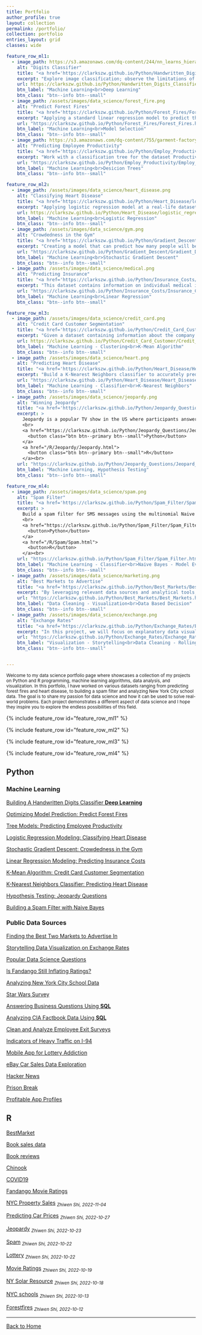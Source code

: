 ```yaml
---
title: Portfolio
author_profile: true
layout: collection
permalink: /portfolio/
collection: portfolio
entries_layout: grid
classes: wide

feature_row_ml1:
  - image_path: https://s3.amazonaws.com/dq-content/244/nn_learns_hierarchy.png
    alt: "Digits Classifier"
    title: "<a href='https://clarkszw.github.io/Python/Handwritten_Digits_Classifier/Handritten_Digits_Classifier.html'>Handwritten Digits Classifier</a>"
    excerpt: "Explore image classification; observe the limitations of traditional machine learning models; train, test, and improve a few different deep neural networks"
    url: https://clarkszw.github.io/Python/Handwritten_Digits_Classifier/Handritten_Digits_Classifier.html
    btn_label: "Machine Learning<br>Deep Learning"
    btn_class: "btn--info btn--small"
  - image_path: /assets/images/data_science/forest_fire.png
    alt: "Predict Forest Fires"
    title: "<a href='https://clarkszw.github.io/Python/Forest_Fires/Forest_Fires.html'>Predict Forest Fires</a>"
    excerpt: "Applying a standard linear regression model to predict the extent of fire damage to a forest. Our data comes from the Forest Fires dataset from the UCI Machine Learning Repository."
    url: "https://clarkszw.github.io/Python/Forest_Fires/Forest_Fires.html"
    btn_label: "Machine Learning<br>Model Selection"
    btn_class: "btn--info btn--small"
  - image_path: https://s3.amazonaws.com/dq-content/755/garment-factory-unsplash.jpg
    alt: "Predicting Employee Productivity"
    title: "<a href='https://clarkszw.github.io/Python/Employ_Productivity/Employ_Productivity.html'>Predicting Employee Productivity</a>"
    excerpt: "Work with a classification tree for the dataset Productivity Prediction of Garment Employees."
    url: "https://clarkszw.github.io/Python/Employ_Productivity/Employ_Productivity.html"
    btn_label: "Machine Learning<br>Desicion Trees"
    btn_class: "btn--info btn--small"

feature_row_ml2:
  - image_path: /assets/images/data_science/heart_disease.png
    alt: "Classifying Heart Disease"
    title: "<a href='https://clarkszw.github.io/Python/Heart_Disease/logistic_regression.html'>Classifying Heart Disease</a>"
    excerpt: "Applying logistic regression model at a real-life dataset: the Heart Disease Data Set from the UCI Machine Learning Repository to predict heart disease, showing how machine learning can help solve problems that have a real impact on people's lives."
    url: https://clarkszw.github.io/Python/Heart_Disease/logistic_regression.html
    btn_label: "Machine Learning<br>Logistic Regression"
    btn_class: "btn--info btn--small"
  - image_path: /assets/images/data_science/gym.png
    alt: "Crowdedness in the Gym"
    title: "<a href='https://clarkszw.github.io/Python/Gradient_Descent/Gradient_Descent.html'>Crowdedness in the Gym</a>"
    excerpt: "Creating a model that can predict how many people will be at the gym at a particular day and time. That way, I will be able to enjoy my excersise routine without waiting times."
    url: "https://clarkszw.github.io/Python/Gradient_Descent/Gradient_Descent.html"
    btn_label: "Machine Learning<br>Stochastic Gradient Descent"
    btn_class: "btn--info btn--small"
  - image_path: /assets/images/data_science/medical.png
    alt: "Predicting Insurance"
    title: "<a href='https://clarkszw.github.io/Python/Insurance_Costs/Insurance_Costs.html'>Predicting Insurance</a>"
    excerpt: "This dataset contains information on individual medical insurance bills, which is associated with some demographic and personal characteristics of the person who received it."
    url: "https://clarkszw.github.io/Python/Insurance_Costs/Insurance_Costs.html"
    btn_label: "Machine Learning<br>Linear Regression"
    btn_class: "btn--info btn--small"

feature_row_ml3:
  - image_path: /assets/images/data_science/credit_card.png
    alt: "Credit Card Customer Segmentation"
    title: "<a href='https://clarkszw.github.io/Python/Credit_Card_Customer/Credit_Card_Customer.html'>Credit Card Customer Segmentation</a>"
    excerpt: "Given a dataset containing information about the company’s clients and asked to help segment them into different groups in order to apply different business strategies for each type of customer."
    url: https://clarkszw.github.io/Python/Credit_Card_Customer/Credit_Card_Customer.html
    btn_label: "Machine Learning - Clustering<br>K-Mean Algorithm"
    btn_class: "btn--info btn--small"
  - image_path: /assets/images/data_science/heart.png
    alt: "Predicting Heart Disease"
    title: "<a href='https://clarkszw.github.io/Python/Heart_Disease/Heart_Disease.html'>Predicting Heart Disease</a>"
    excerpt: "Build a K-Nearest Neighbors classifier to accurately predict the likelihood of a patient having a heart disease in the future. It is imperative to identify these risk factors early on to prevent the onset of CVDs and reduce premature deaths"
    url: "https://clarkszw.github.io/Python/Heart_Disease/Heart_Disease.html"
    btn_label: "Machine Learning - Classifier<br>K-Nearest Neighbors"
    btn_class: "btn--info btn--small"
  - image_path: /assets/images/data_science/jeopardy.png
    alt: "Winning Jeopardy"
    title: "<a href='https://clarkszw.github.io/Python/Jeopardy_Questions/Jeopard_Questions.html'>Winning Jeopardy</a>"
    excerpt: >
      Jeopardy is a popular TV show in the US where participants answer questions to win money. I am going to work with a dataset of Jeopardy questions to figure out some patterns in the questions that could help to win.<br>
      <br>
      <a href="https://clarkszw.github.io/Python/Jeopardy_Questions/Jeopard_Questions.html">
        <button class="btn btn--primary btn--small">Python</button>
      </a>
      <a href="/R/Jeopardy/Jeopardy.html">
        <button class="btn btn--primary btn--small">R</button>
      </a><br>
    url: "https://clarkszw.github.io/Python/Jeopardy_Questions/Jeopard_Questions.html"
    btn_label: "Machine Learning, Hypothesis Testing"
    btn_class: "btn--info btn--small"

feature_row_ml4:
  - image_path: /assets/images/data_science/spam.png
    alt: "Spam Filter"
    title: "<a href='https://clarkszw.github.io/Python/Spam_Filter/Spam_Filter.html'>Spam Filter</a>"
    excerpt: >
      Build a spam filter for SMS messages using the multinomial Naive Bayes algorithm. Our goal is to write a program that classifies new messages with an accuracy greater than 80%.
      <br>
      <a href="https://clarkszw.github.io/Python/Spam_Filter/Spam_Filter.html">
        <button>Python</button>
      </a>
      <a href="/R/Spam/Spam.html">
        <button>R</button>
      </a><br>
    url: "https://clarkszw.github.io/Python/Spam_Filter/Spam_Filter.html"
    btn_label: "Machine Learning - Classifier<br>Naive Bayes - Model Evaluation"
    btn_class: "btn--info btn--small"
  - image_path: /assets/images/data_science/marketing.png
    alt: "Best Markets to Advertise"
    title: "<a href='https://clarkszw.github.io/Python/Best_Markets/Best_Markets.html'>Best Markets to Advertise</a>"
    excerpt: "By leveraging relevant data sources and analytical tools, we aim to provide actionable insights to inform the company's advertising decision-making process."
    url: "https://clarkszw.github.io/Python/Best_Markets/Best_Markets.html"
    btn_label: "Data Cleaning - Visualization<br>Data Based Decision"
    btn_class: "btn--info btn--small"
  - image_path: /assets/images/data_science/exchange.png
    alt: "Exchange Rates"
    title: "<a href='https://clarkszw.github.io/Python/Exchange_Rates/Exchange_Rates.html'>Exchange Rates</a>"
    excerpt: "In this project, we will focus on explanatory data visualization and practice how to use information design principles (familiarity and maximizing the data-ink ratio) to create better graphs for an audience."
    url: "https://clarkszw.github.io/Python/Exchange_Rates/Exchange_Rates.html"
    btn_label: "Visualization - Storytelling<br>Data Cleaning - Rolling Mean"
    btn_class: "btn--info btn--small"


---
```


<small>Welcome to my data science portfolio page where showcases a collection of my projects on Python and R programming, machine learning algorithms, data analysis, and visualization. In this portfolio, I have worked on various datasets ranging from predicting forest fires and heart disease, to building a spam filter and analyzing New York City school data. The goal is to share my passion for data science and how it can be used to solve real-world problems. Each project demonstrates a different aspect of data science and I hope they inspire you to explore the endless possibilities of this field.</small>

{% include feature_row id="feature_row_ml1" %}

{% include feature_row id="feature_row_ml2" %}

{% include feature_row id="feature_row_ml3" %}

{% include feature_row id="feature_row_ml4" %}

## Python

### Machine Learning

[Building A Handwritten Digits Classifier **Deep Learning**](/Python/Handwritten_Digits_Classifier/Handritten_Digits_Classifier.html)

[Optimizing Model Prediction: Predict Forest Fires](/Python/Forest_Fires/Forest_Fires.html)

[Tree Models: Predicting Employee Productivity](/Python/Employ_Productivity/Employ_Productivity.html)

[Logistic Regression Modeling: Classifying Heart Disease](/Python/Heart_Disease/logistic_regression.html)

[Stochastic Gradient Descent: Crowdedness in the Gym](/Python/Gradient_Descent/Gradient_Descent.html)

[Linear Regression Modeling: Predicting Insurance Costs](/Python/Insurance_Costs/Insurance_Costs.html)

[K-Mean Algorithm: Credit Card Customer Segmentation](/Python/Credit_Card_Customer/Credit_Card_Customer.html)

[K-Nearest Neighbors Classifier: Predicting Heart Disease](/Python/Heart_Disease/Heart_Disease.html)

[Hypothesis Testing: Jeopardy Questions](/Python/Jeopardy_Questions/Jeopard_Questions.html)

[Building a Spam Filter with Naive Bayes](/Python/Spam_Filter/Spam_Filter.html)

### Public Data Sources

[Finding the Best Two Markets to Advertise In](/Python/Best_Markets/Best_Markets.html)

[Storytelling Data Visualization on Exchange Rates](/Python/Exchange_Rates/Exchange_Rates.html)

[Popular Data Science Questions](/Python/Popular_DS_Questions/Popular_DS_Questions.html)

[Is Fandango Still Inflating Ratings?](/Python/Fandango/Fandango.html)

[Analyzing New York City School Data](/Python/NYCschools/NYCschools.html)

[Star Wars Survey](/Python/Star_Wars_Survey/Star_Wars_Survey.html)

[Answering Business Questions Using **SQL**](/Python/Chinook/Chinook.html)

[Analyzing CIA Factbook Data Using **SQL**](/Python/CIA_Factbook/CIA_Factbook.html)

[Clean and Analyze Employee Exit Surveys](/Python/Employee_Exit_Survey/Employee_Exit_Survey.html)

[Indicators of Heavy Traffic on I-94](/Python/Heavy_Traffic/Indicators_of_Heavy_Traffic.html)

[Mobile App for Lottery Addiction](/Python/Lottery/Lottery.html)

[eBay Car Sales Data Exploration](/Python/eBay%20Car%20Sales/ebay%20Car%20Sales.html)

[Hacker News](/Python/hacker%20news/hacker_news.html)

[Prison Break](/Python/Prison%20Break/PrisenBreak.html)

[Profitable App Profiles](/Python/Profitable%20App%20Profiles/Profitable%20App%20Profiles.html)

## R

[BestMarket](/R/BestMarket/BestMarket.html)

[Book sales data](/R/book_sales_data/Book_sales.html)

[Book reviews](/R/book_reviews/book_review.html)

[Chinook](/R/Chinook/Chinook.html)

[COVID19](/R/COVID19/CovidProject.html)

[Fandango Movie Ratings](/R/Fandango_Movie_Ratings/Fandango_Movie_Ratings.html)

[NYC Property Sales](/R/NYC%20Property%20Sales/Linear-Modeling-.html)
<sub>*Zhiwen Shi, 2022-11-04*</sub>

[Predicting Car Prices](/R/Predicting%20Car%20Prices/Predicting-Car-Prices.html)
<sub>*Zhiwen Shi, 2022-10-27*</sub>

[Jeopardy](/R/Jeopardy/Jeopardy.html)
<sub>*Zhiwen Shi, 2022-10-23*</sub>

[Spam](/R/Spam/Spam.html)
<sub>*Zhiwen Shi, 2022-10-22*</sub>

[Lottery](/R/lottery/649.html)
<sub>*Zhiwen Shi, 2022-10-22*</sub>

[Movie Ratings](/R/Movie%20Ratings/MovieRating.html)
<sub>*Zhiwen Shi, 2022-10-19*</sub>

[NY Solar Resource](/R/NYSolarResouce/NYSolarResouce.html)
<sub>*Zhiwen Shi, 2022-10-18*</sub>

[NYC schools](/R/NYCschools/NYCschools.html)
<sub>*Zhiwen Shi, 2022-10-13*</sub>

[Forestfires](/R/forestfires/forestfires.html)
<sub>*Zhiwen Shi, 2022-10-12*</sub>

---

[Back to Home](/)
